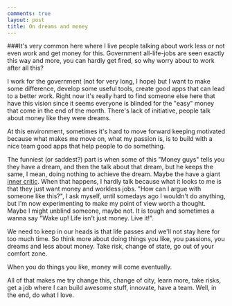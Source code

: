 ```yaml
---
comments: true
layout: post
title: On dreams and money
---
```


###It's very common here where I live people talking about work less or not even work and get money for this. Government all-life-jobs are seen exactly this way and more, you can hardly get fired, so why worry about to work after all this?

I work for the government (not for very long, I hope) but I want to make some difference, develop some useful tools, create good apps that can lead to a better work. Right now it's really hard to find someone else here that have this vision since it seems everyone is blinded for the "easy" money that come in the end of the month. There's lack of initiative, people talk about money like they were dreams.

At this environment, sometimes it's hard to move forward keeping motivated because what makes me move on, what my passion is, is to build with a nice team good apps that help people to do something.

The funniest (or saddest?) part is when some of this "Money guys" tells you they have a dream, and then the talk about that dream, but he keeps the same, I mean, doing nothing to achieve the dream. Maybe the have a giant [inner critic](http://alistapart.com/articles/banishing-your-inner-critic/). When that happens, I hardly talk because what it looks to me is that they just want money and workless jobs. "How can I argue with someone like this?", I ask myself, until somedays ago I wouldn't do anything, but I'm now experimenting to make my point of view worth a thought. Maybe I might unblind someone, maybe not. It is tough and sometimes a wanna say "Wake up! Life isn't just money. Live it!".

We need to keep in our heads is that life passes and we'll not stay here for too much time. So think more about doing things you like, you passions, you dreams and less about money. Take risk, change of state, go out of your comfort zone. 

When you do things you like, money will come eventually.

All of that makes me try change this, change of city, learn more, take risks, get a job where I can build awesome stuff, innovate, have a team. Well, in the end, do what I love.